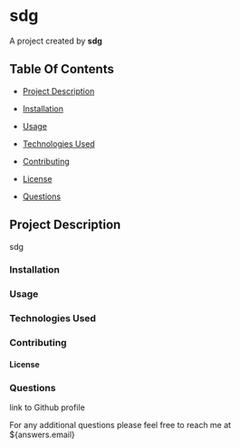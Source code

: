 # sdg

  A project created by **sdg**
  
  ## Table Of Contents
  
  - [Project Description](#project-description)
  
  - [Installation](#installation)
  
  - [Usage](#usage)
  
  - [Technologies Used](#technologies-used)
  
  - [Contributing](#contributing)
  
  - [License](#license)
  
  - [Questions](#questions)
  
  ## Project Description
  sdg
  ### Installation
  
  ### Usage
  
  ### Technologies Used
  
  ### Contributing
  
  #### License
  
  ### Questions
  
  link to Github profile
  
  For any additional questions please feel free to reach me at ${answers.email}
  